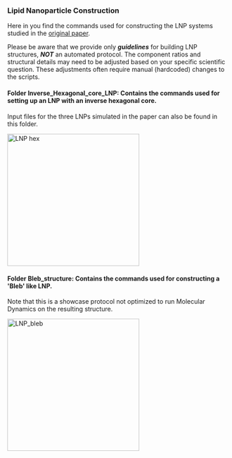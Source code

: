 ### Lipid Nanoparticle Construction

Here in you find the commands used for constructing the LNP systems studied in the [original paper](https://doi.org/10.26434/chemrxiv-2024-bf4n8).

Please be aware that we provide only **_guidelines_** for building LNP structures, **_NOT_** an automated protocol. 
The component ratios and structural details may need to be adjusted based on your specific scientific question. These adjustments often require manual (hardcoded) changes to the scripts.

#### Folder Inverse_Hexagonal_core_LNP: Contains the commands used for setting up an LNP with an inverse hexagonal core.  
Input files for the three LNPs simulated in the paper can also be found in this folder.

<p>
  <img src="inverse_hexagonal_core.png" alt="LNP hex" width="300" style="display: block; margin-top: 10px; margin-bottom: 20px;"/>
</p>

#### Folder Bleb_structure: Contains the commands used for constructing a 'Bleb' like LNP.  
Note that this is a showcase protocol not optimized to run Molecular Dynamics on the resulting structure.


<p>
  <img src="Bleb_structure.png" alt="LNP_bleb" width="300" style="display: block; margin-top: 10px; margin-bottom: 20px;"/>
</p>